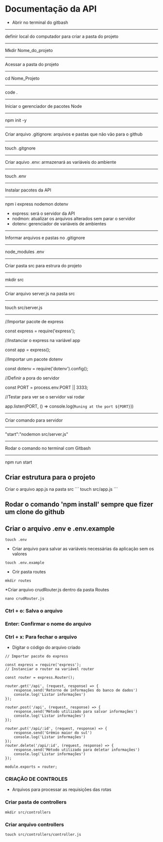 # Documentação da API
* Abrir no terminal do gitbash
***
definir local do computador para criar a pasta do projeto
****
Mkdir Nome_do_projeto
****
Acessar a pasta do projeto
****
cd Nome_Projeto
***
code .
***
Iniciar o gerenciador de pacotes Node
***
npm init -y
***
Criar arquivo .gitignore: arquivos e pastas que não vão para o github
***
touch .gitgnore
***
Criar aquivo .env: armazenará as variáveis do ambiente
***
touch .env
***
Instalar pacotes da API
***
npm i express nodemon dotenv

* express: será o servidor da API
* nodmon: atualizar os arquivos alterados sem parar o servidor
* dotenv: gerenciador de variáveis de ambientes
***
Informar arquivos e pastas no .gitignore
***
node_modules
.env
***
Criar pasta src para estrura do projeto
***
mkdir src
***
Criar arquivo server.js na pasta src
***
touch src/server.js
***
//Importar pacote de express

const express = require('express');

//Instanciar o express na variável app

const app = express();

//Importar um pacote dotenv

const dotenv = require('dotenv').config();

//Definir a pora do servidor

const PORT = process.env.PORT || 3333;

//Testar para ver se o servidor vai rodar

app.listen(PORT, () => console.log(`Runing at the port ${PORT}`))
***
Criar comando para servidor
***
"start":"nodemon src/server.js"
***
Rodar o comando no terminal com Gitbash
***
npm run start

## Criar estrutura para o projeto

Criar o arquivo app.js na pasta src
´´´
touch src/app.js
´´´

## Rodar o comando 'npm install' sempre que fizer um clone do github

## Criar o arquivo .env e .env.example

```
touch .env
```
* Criar arquivo para salvar as variáveis necessárias da aplicação sem os valores
```
touch .env.example
```
* Crir pasta routes
```
mkdir routes
```
*Criar arquivo crudRouter.js dentro da pasta Routes
```
nano crudRouter.js
```
### Ctrl + o: Salva o arquivo
### Enter: Confirmar o nome do arquivo
### Ctrl + x: Para fechar o arquivo

* Digitar o código do arquivo criado
```
// Importar pacote do express

const express = require('express');
// Instanciar o router na variável router

const router = express.Router();

router.get('/api', (request, response) => {
    response.send('Retorno de informações do banco de dados')
    console.log('Listar informações')
});

router.post('/api', (request, response) => {
    response.send('Método utilizado para salvar informações')
    console.log('Listar informações')
});

router.put('/api/:id', (request, response) => {
    response.send('Grêmio maior do sul')
    console.log('Listar informações')
});
router.delete('/api/:id', (request, response) => {
    response.send('Método utilizado para deletar informações')
    console.log('Listar informações')
});

module.exports = router;

```

### CRIAÇÃO DE CONTROLES
* Arquivos para processar as requisições das rotas

### Criar pasta de controllers 
```
mkdir src/controllers
```

### Criar arquivo controllers
```
touch src/controllers/controller.js
```
